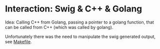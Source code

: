 # Interaction: Swig & C++ & Golang
Idea: Calling C++ from Golang, passing a pointer to a golang function, that can
be called from C++ (which was called by golang).

Unfortunately there was the need to manipulate the swig generated output, see
[Makefile](Makefile).
